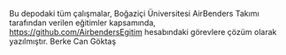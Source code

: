 Bu depodaki tüm çalışmalar, Boğaziçi Üniversitesi AirBenders Takımı tarafından verilen eğitimler kapsamında, https://github.com/AirbendersEgitim hesabındaki görevlere çözüm olarak yazılmıştır.
Berke Can Göktaş